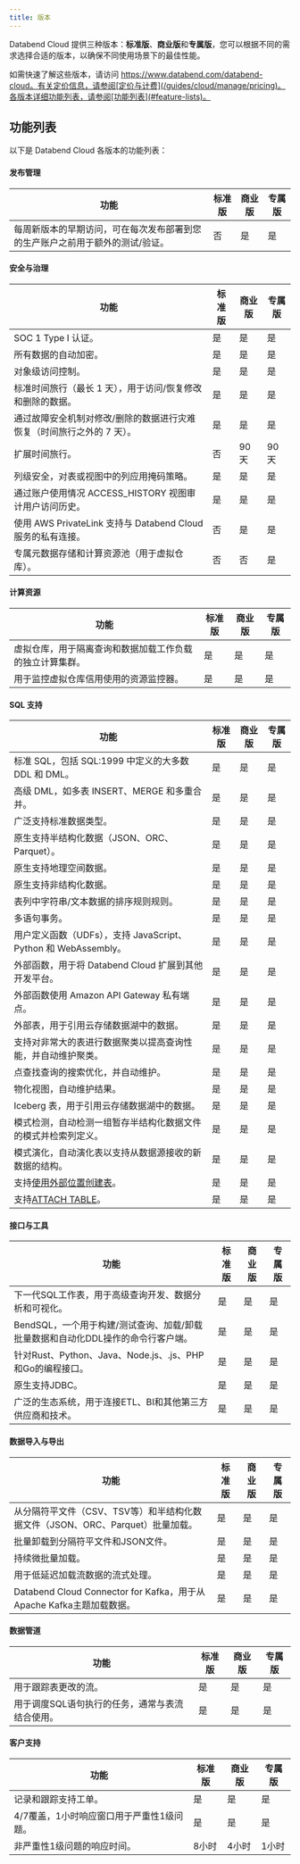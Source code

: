 ```yaml
---
title: 版本
---
```


Databend Cloud 提供三种版本：**标准版**、**商业版**和**专属版**，您可以根据不同的需求选择合适的版本，以确保不同使用场景下的最佳性能。

如需快速了解这些版本，请访问 https://www.databend.com/databend-cloud。有关定价信息，请参阅[定价与计费](/guides/cloud/manage/pricing)。各版本详细功能列表，请参阅[功能列表](#feature-lists)。

## 功能列表

以下是 Databend Cloud 各版本的功能列表：

#### 发布管理

| 功能                                                                                                              | 标准版 | 商业版 | 专属版 |
|-------------------------------------------------------------------------------------------------------------------|--------|--------|--------|
| 每周新版本的早期访问，可在每次发布部署到您的生产账户之前用于额外的测试/验证。 | 否     | 是     | 是     |

#### 安全与治理

| 功能                                                                                      | 标准版 | 商业版 | 专属版 |
|---------------------------------------------------------------------------------------------|--------|--------|--------|
| SOC 1 Type I 认证。                                                                   | 是     | 是     | 是     |
| 所有数据的自动加密。                                                             | 是     | 是     | 是     |
| 对象级访问控制。                                                                  | 是     | 是     | 是     |
| 标准时间旅行（最长 1 天），用于访问/恢复修改和删除的数据。         | 是     | 是     | 是     |
| 通过故障安全机制对修改/删除的数据进行灾难恢复（时间旅行之外的 7 天）。 | 是     | 是     | 是     |
| 扩展时间旅行。                                                                         | 否     | 90 天  | 90 天   |
| 列级安全，对表或视图中的列应用掩码策略。                | 是     | 是     | 是     |
| 通过账户使用情况 ACCESS_HISTORY 视图审计用户访问历史。                 | 是     | 是     | 是     |
| 使用 AWS PrivateLink 支持与 Databend Cloud 服务的私有连接。         | 否     | 是     | 是     |
| 专属元数据存储和计算资源池（用于虚拟仓库）。          | 否     | 否     | 是     |

#### 计算资源

| 功能                                                                                      | 标准版 | 商业版 | 专属版 |
|---------------------------------------------------------------------------------------------|--------|--------|--------|
| 虚拟仓库，用于隔离查询和数据加载工作负载的独立计算集群。 | 是     | 是     | 是     |
| 用于监控虚拟仓库信用使用的资源监控器。                              | 是     | 是     | 是     |

#### SQL 支持

| 功能                                                                                                              | 标准版 | 商业版 | 专属版 |
|-------------------------------------------------------------------------------------------------------------------|--------|--------|--------|
| 标准 SQL，包括 SQL:1999 中定义的大多数 DDL 和 DML。                                                                                | 是     | 是     | 是     |
| 高级 DML，如多表 INSERT、MERGE 和多重合并。                                                                             | 是     | 是     | 是     |
| 广泛支持标准数据类型。                                                                                                       | 是     | 是     | 是     |
| 原生支持半结构化数据（JSON、ORC、Parquet）。                                                                                | 是     | 是     | 是     |
| 原生支持地理空间数据。                                                                                                          | 是     | 是     | 是     |
| 原生支持非结构化数据。                                                                                                        | 是     | 是     | 是     |
| 表列中字符串/文本数据的排序规则规则。                                                                                       | 是     | 是     | 是     |
| 多语句事务。                                                                                                                | 是     | 是     | 是     |
| 用户定义函数（UDFs），支持 JavaScript、Python 和 WebAssembly。                                                          | 是     | 是     | 是     |
| 外部函数，用于将 Databend Cloud 扩展到其他开发平台。                                                              | 是     | 是     | 是     |
| 外部函数使用 Amazon API Gateway 私有端点。                                                                                 | 是     | 是     | 是     |
| 外部表，用于引用云存储数据湖中的数据。                                                                           | 是     | 是     | 是     |
| 支持对非常大的表进行数据聚类以提高查询性能，并自动维护聚类。                     | 是     | 是     | 是     |
| 点查找查询的搜索优化，并自动维护。                                                                    | 是     | 是     | 是     |
| 物化视图，自动维护结果。                                                                                   | 是     | 是     | 是     |
| Iceberg 表，用于引用云存储数据湖中的数据。                                                                            | 是     | 是     | 是     |
| 模式检测，自动检测一组暂存半结构化数据文件的模式并检索列定义。 | 是     | 是     | 是     |
| 模式演化，自动演化表以支持从数据源接收的新数据的结构。                      | 是     | 是     | 是     |
| 支持[使用外部位置创建表](/sql/sql-commands/ddl/table/ddl-create-table-external-location)。  | 是     | 是     | 是     |
| 支持[ATTACH TABLE](/sql/sql-commands/ddl/table/attach-table)。        | 是     | 是     | 是     |

#### 接口与工具

| 功能                                                                                                                     | 标准版 | 商业版 | 专属版 |
|--------------------------------------------------------------------------------------------------------------------------|----------|----------|-----------|
| 下一代SQL工作表，用于高级查询开发、数据分析和可视化。                                                                  | 是       | 是       | 是        |
| BendSQL，一个用于构建/测试查询、加载/卸载批量数据和自动化DDL操作的命令行客户端。                                         | 是       | 是       | 是        |
| 针对Rust、Python、Java、Node.js、.js、PHP和Go的编程接口。                                                                 | 是       | 是       | 是        |
| 原生支持JDBC。                                                                                                           | 是       | 是       | 是        |
| 广泛的生态系统，用于连接ETL、BI和其他第三方供应商和技术。                                                               | 是       | 是       | 是        |

#### 数据导入与导出

| 功能                                                                                                     | 标准版 | 商业版 | 专属版 |
|--------------------------------------------------------------------------------------------------------------|----------|----------|-----------|
| 从分隔符平文件（CSV、TSV等）和半结构化数据文件（JSON、ORC、Parquet）批量加载。                             | 是       | 是       | 是        |
| 批量卸载到分隔符平文件和JSON文件。                                                                           | 是       | 是       | 是        |
| 持续微批量加载。                                                                                            | 是       | 是       | 是        |
| 用于低延迟加载流数据的流式处理。                                                                            | 是       | 是       | 是        |
| Databend Cloud Connector for Kafka，用于从Apache Kafka主题加载数据。                                         | 是       | 是       | 是        |

#### 数据管道

| 功能                                                                                       | 标准版 | 商业版 | 专属版 |
|------------------------------------------------------------------------------------------------|----------|----------|-----------|
| 用于跟踪表更改的流。                                                                        | 是       | 是       | 是        |
| 用于调度SQL语句执行的任务，通常与表流结合使用。                                               | 是       | 是       | 是        |

#### 客户支持

| 功能                                                       | 标准版 | 商业版 | 专属版 |
|----------------------------------------------------------------|----------|----------|-----------|
| 记录和跟踪支持工单。                                         | 是       | 是       | 是        |
| 4/7覆盖，1小时响应窗口用于严重性1级问题。                     | 是       | 是       | 是        |
| 非严重性1级问题的响应时间。                                   | 8小时   | 4小时   | 1小时    |